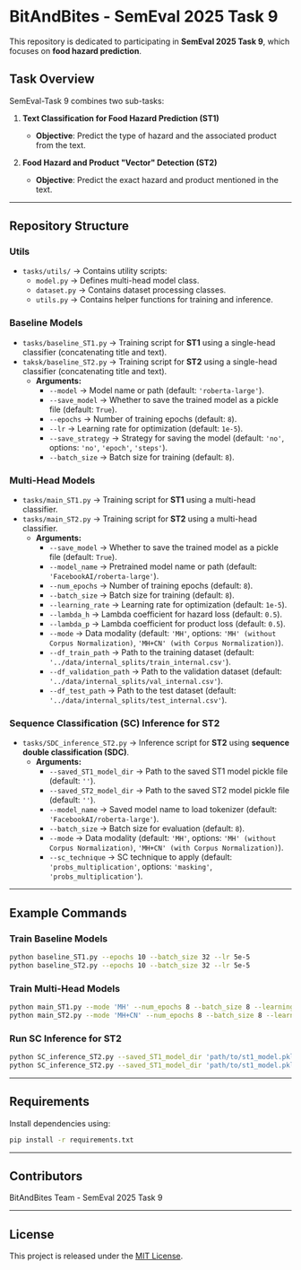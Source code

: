 # BitAndBites - SemEval 2025 Task 9

This repository is dedicated to participating in **SemEval 2025 Task 9**, which focuses on **food hazard prediction**.

## Task Overview
SemEval-Task 9 combines two sub-tasks:

1. **Text Classification for Food Hazard Prediction (ST1)**  
   - **Objective**: Predict the type of hazard and the associated product from the text.

2. **Food Hazard and Product "Vector" Detection (ST2)**  
   - **Objective**: Predict the exact hazard and product mentioned in the text.

---

## Repository Structure

### **Utils**
- `tasks/utils/` → Contains utility scripts:
  - `model.py` → Defines multi-head model class.
  - `dataset.py` → Contains dataset processing classes.
  - `utils.py` → Contains helper functions for training and inference.

### **Baseline Models**
- `tasks/baseline_ST1.py` → Training script for **ST1** using a single-head classifier (concatenating title and text).
- `taksk/baseline_ST2.py` → Training script for **ST2** using a single-head classifier (concatenating title and text).
  - **Arguments:**
    - `--model` → Model name or path (default: `'roberta-large'`).
    - `--save_model` → Whether to save the trained model as a pickle file (default: `True`).
    - `--epochs` → Number of training epochs (default: `8`).
    - `--lr` → Learning rate for optimization (default: `1e-5`).
    - `--save_strategy` → Strategy for saving the model (default: `'no'`, options: `'no'`, `'epoch'`, `'steps'`).
    - `--batch_size` → Batch size for training (default: `8`).

### **Multi-Head Models**
- `tasks/main_ST1.py` → Training script for **ST1** using a multi-head classifier.
- `tasks/main_ST2.py` → Training script for **ST2** using a multi-head classifier.
  - **Arguments:**
    - `--save_model` → Whether to save the trained model as a pickle file (default: `True`).
    - `--model_name` → Pretrained model name or path (default: `'FacebookAI/roberta-large'`).
    - `--num_epochs` → Number of training epochs (default: `8`).
    - `--batch_size` → Batch size for training (default: `8`).
    - `--learning_rate` → Learning rate for optimization (default: `1e-5`).
    - `--lambda_h` → Lambda coefficient for hazard loss (default: `0.5`).
    - `--lambda_p` → Lambda coefficient for product loss (default: `0.5`).
    - `--mode` → Data modality (default: `'MH'`, options: `'MH' (without Corpus Normalization)`, `'MH+CN' (with Corpus Normalization)`).
    - `--df_train_path` → Path to the training dataset (default: `'../data/internal_splits/train_internal.csv'`).
    - `--df_validation_path` → Path to the validation dataset (default: `'../data/internal_splits/val_internal.csv'`).
    - `--df_test_path` → Path to the test dataset (default: `'../data/internal_splits/test_internal.csv'`).

### **Sequence Classification (SC) Inference for ST2**
- `tasks/SDC_inference_ST2.py` → Inference script for **ST2** using **sequence double classification (SDC)**.
  - **Arguments:**
    - `--saved_ST1_model_dir` → Path to the saved ST1 model pickle file (default: `''`).
    - `--saved_ST2_model_dir` → Path to the saved ST2 model pickle file (default: `''`).
    - `--model_name` → Saved model name to load tokenizer (default: `'FacebookAI/roberta-large'`).
    - `--batch_size` → Batch size for evaluation (default: `8`).
    - `--mode` → Data modality (default: `'MH'`, options: `'MH' (without Corpus Normalization)`, `'MH+CN' (with Corpus Normalization)`).
    - `--sc_technique` → SC technique to apply (default: `'probs_multiplication'`, options: `'masking'`, `'probs_multiplication'`).

---

## Example Commands

### **Train Baseline Models**
```bash
python baseline_ST1.py --epochs 10 --batch_size 32 --lr 5e-5
python baseline_ST2.py --epochs 10 --batch_size 32 --lr 5e-5
```

### **Train Multi-Head Models**
```bash
python main_ST1.py --mode 'MH' --num_epochs 8 --batch_size 8 --learning_rate 1e-5 --lambda_h 0.5 --lambda_p 0.5
python main_ST2.py --mode 'MH+CN' --num_epochs 8 --batch_size 8 --learning_rate 1e-5 --lambda_h 0.5 --lambda_p 0.5
```

### **Run SC Inference for ST2**
```bash
python SC_inference_ST2.py --saved_ST1_model_dir 'path/to/st1_model.pkl' --saved_ST2_model_dir 'path/to/st2_model.pkl' --mode 'MH+CN' --sc_technique 'masking'
python SC_inference_ST2.py --saved_ST1_model_dir 'path/to/st1_model.pkl' --saved_ST2_model_dir 'path/to/st2_model.pkl' --mode 'MH' --sc_technique 'probs_multiplication'
```

---

## Requirements
Install dependencies using:
```bash
pip install -r requirements.txt
```

---

## Contributors
BitAndBites Team - SemEval 2025 Task 9

---

## License
This project is released under the [MIT License](LICENSE).





